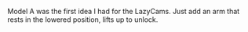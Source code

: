   Model A was the first idea I had for the LazyCams. Just add an arm that rests in the lowered position, lifts up to unlock.

